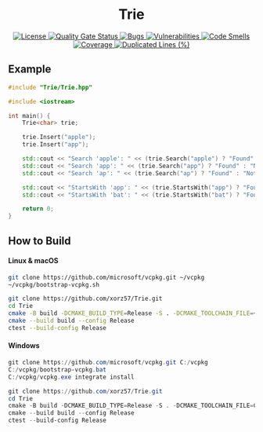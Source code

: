<h1 align="center">Trie</h1>

<div align="center">
    <a href="LICENSE">
        <img src="https://img.shields.io/badge/license-MIT-blue.svg" alt="License">
    </a>
    <a href="https://sonarcloud.io/summary/new_code?id=xorz57_Trie">
        <img src="https://sonarcloud.io/api/project_badges/measure?project=xorz57_Trie&metric=alert_status" alt="Quality Gate Status">
    </a>
    <a href="https://sonarcloud.io/summary/new_code?id=xorz57_Trie">
        <img src="https://sonarcloud.io/api/project_badges/measure?project=xorz57_Trie&metric=bugs" alt="Bugs">
    </a>
    <a href="https://sonarcloud.io/summary/new_code?id=xorz57_Trie">
        <img src="https://sonarcloud.io/api/project_badges/measure?project=xorz57_Trie&metric=vulnerabilities" alt="Vulnerabilities">
    </a>
    <a href="https://sonarcloud.io/summary/new_code?id=xorz57_Trie">
        <img src="https://sonarcloud.io/api/project_badges/measure?project=xorz57_Trie&metric=code_smells" alt="Code Smells">
    </a>
    <a href="https://sonarcloud.io/summary/new_code?id=xorz57_Trie">
        <img src="https://sonarcloud.io/api/project_badges/measure?project=xorz57_Trie&metric=coverage" alt="Coverage">
    </a>
    <a href="https://sonarcloud.io/summary/new_code?id=xorz57_Trie">
        <img src="https://sonarcloud.io/api/project_badges/measure?project=xorz57_Trie&metric=duplicated_lines_density" alt="Duplicated Lines (%)">
    </a>
</div>

## Example

```cpp
#include "Trie/Trie.hpp"

#include <iostream>

int main() {
    Trie<char> trie;

    trie.Insert("apple");
    trie.Insert("app");

    std::cout << "Search 'apple': " << (trie.Search("apple") ? "Found" : "Not Found") << std::endl;
    std::cout << "Search 'app': " << (trie.Search("app") ? "Found" : "Not Found") << std::endl;
    std::cout << "Search 'ap': " << (trie.Search("ap") ? "Found" : "Not Found") << std::endl;

    std::cout << "StartsWith 'app': " << (trie.StartsWith("app") ? "Found" : "Not Found") << std::endl;
    std::cout << "StartsWith 'bat': " << (trie.StartsWith("bat") ? "Found" : "Not Found") << std::endl;

    return 0;
}
```

## How to Build

#### Linux & macOS

```bash
git clone https://github.com/microsoft/vcpkg.git ~/vcpkg
~/vcpkg/bootstrap-vcpkg.sh

git clone https://github.com/xorz57/Trie.git
cd Trie
cmake -B build -DCMAKE_BUILD_TYPE=Release -S . -DCMAKE_TOOLCHAIN_FILE=~/vcpkg/scripts/buildsystems/vcpkg.cmake
cmake --build build --config Release
ctest --build-config Release
```

#### Windows

```powershell
git clone https://github.com/microsoft/vcpkg.git C:/vcpkg
C:/vcpkg/bootstrap-vcpkg.bat
C:/vcpkg/vcpkg.exe integrate install

git clone https://github.com/xorz57/Trie.git
cd Trie
cmake -B build -DCMAKE_BUILD_TYPE=Release -S . -DCMAKE_TOOLCHAIN_FILE=C:/vcpkg/scripts/buildsystems/vcpkg.cmake
cmake --build build --config Release
ctest --build-config Release
```
